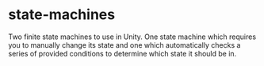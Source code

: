 # state-machines
 Two finite state machines to use in Unity. One state machine which requires you to manually change its state and one which automatically checks a series of provided conditions to determine which state it should be in.
